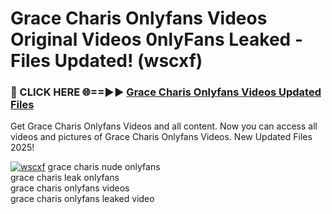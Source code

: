 # Grace Charis Onlyfans Videos Original Videos 0nlyFans Leaked - Files Updated! (wscxf)

<h3>🔴 CLICK HERE 🌐==►► <a href="https://hideuri.com/03YgE1" rel="nofollow">Grace Charis Onlyfans Videos Updated Files</a></h3>

Get Grace Charis Onlyfans Videos and all content. Now you can access all videos and pictures of Grace Charis Onlyfans Videos. New Updated Files 2025!

[![wscxf](https://i.imgur.com/NaUBvic.gif)](https://hideuri.com/03YgE1)
grace charis nude onlyfans<br>
grace charis leak onlyfans<br>
grace charis onlyfans videos<br>
grace charis onlyfans leaked video